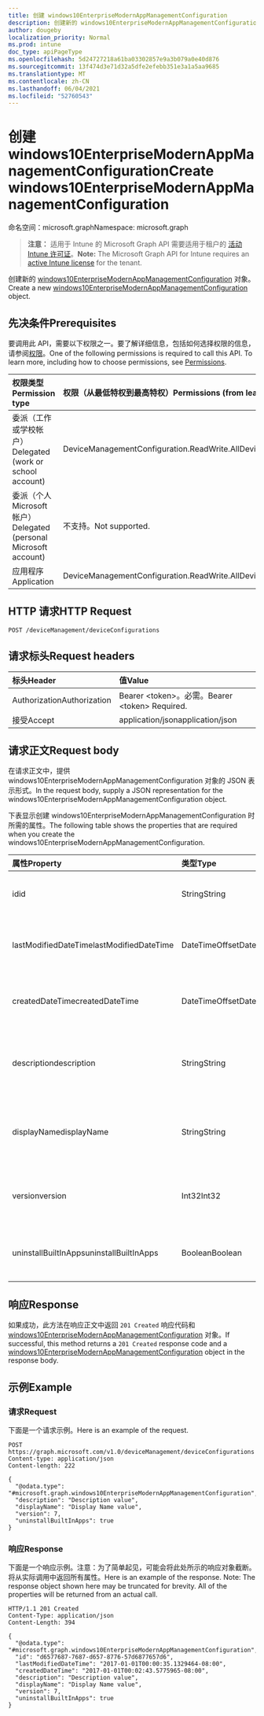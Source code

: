 ```yaml
---
title: 创建 windows10EnterpriseModernAppManagementConfiguration
description: 创建新的 windows10EnterpriseModernAppManagementConfiguration 对象。
author: dougeby
localization_priority: Normal
ms.prod: intune
doc_type: apiPageType
ms.openlocfilehash: 5d24727218a61ba03302857e9a3b079a0e40d876
ms.sourcegitcommit: 13f474d3e71d32a5dfe2efebb351e3a1a5aa9685
ms.translationtype: MT
ms.contentlocale: zh-CN
ms.lasthandoff: 06/04/2021
ms.locfileid: "52760543"
---
```

# <a name="create-windows10enterprisemodernappmanagementconfiguration"></a><span data-ttu-id="adadb-103">创建 windows10EnterpriseModernAppManagementConfiguration</span><span class="sxs-lookup"><span data-stu-id="adadb-103">Create windows10EnterpriseModernAppManagementConfiguration</span></span>

<span data-ttu-id="adadb-104">命名空间：microsoft.graph</span><span class="sxs-lookup"><span data-stu-id="adadb-104">Namespace: microsoft.graph</span></span>

> <span data-ttu-id="adadb-105">**注意：** 适用于 Intune 的 Microsoft Graph API 需要适用于租户的 [活动 Intune 许可证](https://go.microsoft.com/fwlink/?linkid=839381)。</span><span class="sxs-lookup"><span data-stu-id="adadb-105">**Note:** The Microsoft Graph API for Intune requires an [active Intune license](https://go.microsoft.com/fwlink/?linkid=839381) for the tenant.</span></span>

<span data-ttu-id="adadb-106">创建新的 [windows10EnterpriseModernAppManagementConfiguration](../resources/intune-deviceconfig-windows10enterprisemodernappmanagementconfiguration.md) 对象。</span><span class="sxs-lookup"><span data-stu-id="adadb-106">Create a new [windows10EnterpriseModernAppManagementConfiguration](../resources/intune-deviceconfig-windows10enterprisemodernappmanagementconfiguration.md) object.</span></span>

## <a name="prerequisites"></a><span data-ttu-id="adadb-107">先决条件</span><span class="sxs-lookup"><span data-stu-id="adadb-107">Prerequisites</span></span>
<span data-ttu-id="adadb-p101">要调用此 API，需要以下权限之一。要了解详细信息，包括如何选择权限的信息，请参阅[权限](/graph/permissions-reference)。</span><span class="sxs-lookup"><span data-stu-id="adadb-p101">One of the following permissions is required to call this API. To learn more, including how to choose permissions, see [Permissions](/graph/permissions-reference).</span></span>

|<span data-ttu-id="adadb-110">权限类型</span><span class="sxs-lookup"><span data-stu-id="adadb-110">Permission type</span></span>|<span data-ttu-id="adadb-111">权限（从最低特权到最高特权）</span><span class="sxs-lookup"><span data-stu-id="adadb-111">Permissions (from least to most privileged)</span></span>|
|:---|:---|
|<span data-ttu-id="adadb-112">委派（工作或学校帐户）</span><span class="sxs-lookup"><span data-stu-id="adadb-112">Delegated (work or school account)</span></span>|<span data-ttu-id="adadb-113">DeviceManagementConfiguration.ReadWrite.All</span><span class="sxs-lookup"><span data-stu-id="adadb-113">DeviceManagementConfiguration.ReadWrite.All</span></span>|
|<span data-ttu-id="adadb-114">委派（个人 Microsoft 帐户）</span><span class="sxs-lookup"><span data-stu-id="adadb-114">Delegated (personal Microsoft account)</span></span>|<span data-ttu-id="adadb-115">不支持。</span><span class="sxs-lookup"><span data-stu-id="adadb-115">Not supported.</span></span>|
|<span data-ttu-id="adadb-116">应用程序</span><span class="sxs-lookup"><span data-stu-id="adadb-116">Application</span></span>|<span data-ttu-id="adadb-117">DeviceManagementConfiguration.ReadWrite.All</span><span class="sxs-lookup"><span data-stu-id="adadb-117">DeviceManagementConfiguration.ReadWrite.All</span></span>|

## <a name="http-request"></a><span data-ttu-id="adadb-118">HTTP 请求</span><span class="sxs-lookup"><span data-stu-id="adadb-118">HTTP Request</span></span>
<!-- {
  "blockType": "ignored"
}
-->
``` http
POST /deviceManagement/deviceConfigurations
```

## <a name="request-headers"></a><span data-ttu-id="adadb-119">请求标头</span><span class="sxs-lookup"><span data-stu-id="adadb-119">Request headers</span></span>
|<span data-ttu-id="adadb-120">标头</span><span class="sxs-lookup"><span data-stu-id="adadb-120">Header</span></span>|<span data-ttu-id="adadb-121">值</span><span class="sxs-lookup"><span data-stu-id="adadb-121">Value</span></span>|
|:---|:---|
|<span data-ttu-id="adadb-122">Authorization</span><span class="sxs-lookup"><span data-stu-id="adadb-122">Authorization</span></span>|<span data-ttu-id="adadb-123">Bearer &lt;token&gt;。必需。</span><span class="sxs-lookup"><span data-stu-id="adadb-123">Bearer &lt;token&gt; Required.</span></span>|
|<span data-ttu-id="adadb-124">接受</span><span class="sxs-lookup"><span data-stu-id="adadb-124">Accept</span></span>|<span data-ttu-id="adadb-125">application/json</span><span class="sxs-lookup"><span data-stu-id="adadb-125">application/json</span></span>|

## <a name="request-body"></a><span data-ttu-id="adadb-126">请求正文</span><span class="sxs-lookup"><span data-stu-id="adadb-126">Request body</span></span>
<span data-ttu-id="adadb-127">在请求正文中，提供 windows10EnterpriseModernAppManagementConfiguration 对象的 JSON 表示形式。</span><span class="sxs-lookup"><span data-stu-id="adadb-127">In the request body, supply a JSON representation for the windows10EnterpriseModernAppManagementConfiguration object.</span></span>

<span data-ttu-id="adadb-128">下表显示创建 windows10EnterpriseModernAppManagementConfiguration 时所需的属性。</span><span class="sxs-lookup"><span data-stu-id="adadb-128">The following table shows the properties that are required when you create the windows10EnterpriseModernAppManagementConfiguration.</span></span>

|<span data-ttu-id="adadb-129">属性</span><span class="sxs-lookup"><span data-stu-id="adadb-129">Property</span></span>|<span data-ttu-id="adadb-130">类型</span><span class="sxs-lookup"><span data-stu-id="adadb-130">Type</span></span>|<span data-ttu-id="adadb-131">说明</span><span class="sxs-lookup"><span data-stu-id="adadb-131">Description</span></span>|
|:---|:---|:---|
|<span data-ttu-id="adadb-132">id</span><span class="sxs-lookup"><span data-stu-id="adadb-132">id</span></span>|<span data-ttu-id="adadb-133">String</span><span class="sxs-lookup"><span data-stu-id="adadb-133">String</span></span>|<span data-ttu-id="adadb-134">实体的键。</span><span class="sxs-lookup"><span data-stu-id="adadb-134">Key of the entity.</span></span> <span data-ttu-id="adadb-135">继承自 [deviceConfiguration](../resources/intune-deviceconfig-deviceconfiguration.md)</span><span class="sxs-lookup"><span data-stu-id="adadb-135">Inherited from [deviceConfiguration](../resources/intune-deviceconfig-deviceconfiguration.md)</span></span>|
|<span data-ttu-id="adadb-136">lastModifiedDateTime</span><span class="sxs-lookup"><span data-stu-id="adadb-136">lastModifiedDateTime</span></span>|<span data-ttu-id="adadb-137">DateTimeOffset</span><span class="sxs-lookup"><span data-stu-id="adadb-137">DateTimeOffset</span></span>|<span data-ttu-id="adadb-138">上次修改对象的日期/时间。</span><span class="sxs-lookup"><span data-stu-id="adadb-138">DateTime the object was last modified.</span></span> <span data-ttu-id="adadb-139">继承自 [deviceConfiguration](../resources/intune-deviceconfig-deviceconfiguration.md)</span><span class="sxs-lookup"><span data-stu-id="adadb-139">Inherited from [deviceConfiguration](../resources/intune-deviceconfig-deviceconfiguration.md)</span></span>|
|<span data-ttu-id="adadb-140">createdDateTime</span><span class="sxs-lookup"><span data-stu-id="adadb-140">createdDateTime</span></span>|<span data-ttu-id="adadb-141">DateTimeOffset</span><span class="sxs-lookup"><span data-stu-id="adadb-141">DateTimeOffset</span></span>|<span data-ttu-id="adadb-142">创建对象的日期/时间。</span><span class="sxs-lookup"><span data-stu-id="adadb-142">DateTime the object was created.</span></span> <span data-ttu-id="adadb-143">继承自 [deviceConfiguration](../resources/intune-deviceconfig-deviceconfiguration.md)</span><span class="sxs-lookup"><span data-stu-id="adadb-143">Inherited from [deviceConfiguration](../resources/intune-deviceconfig-deviceconfiguration.md)</span></span>|
|<span data-ttu-id="adadb-144">description</span><span class="sxs-lookup"><span data-stu-id="adadb-144">description</span></span>|<span data-ttu-id="adadb-145">String</span><span class="sxs-lookup"><span data-stu-id="adadb-145">String</span></span>|<span data-ttu-id="adadb-146">管理员提供的设备配置的说明。</span><span class="sxs-lookup"><span data-stu-id="adadb-146">Admin provided description of the Device Configuration.</span></span> <span data-ttu-id="adadb-147">继承自 [deviceConfiguration](../resources/intune-deviceconfig-deviceconfiguration.md)</span><span class="sxs-lookup"><span data-stu-id="adadb-147">Inherited from [deviceConfiguration](../resources/intune-deviceconfig-deviceconfiguration.md)</span></span>|
|<span data-ttu-id="adadb-148">displayName</span><span class="sxs-lookup"><span data-stu-id="adadb-148">displayName</span></span>|<span data-ttu-id="adadb-149">String</span><span class="sxs-lookup"><span data-stu-id="adadb-149">String</span></span>|<span data-ttu-id="adadb-150">管理员提供的设备配置的名称。</span><span class="sxs-lookup"><span data-stu-id="adadb-150">Admin provided name of the device configuration.</span></span> <span data-ttu-id="adadb-151">继承自 [deviceConfiguration](../resources/intune-deviceconfig-deviceconfiguration.md)</span><span class="sxs-lookup"><span data-stu-id="adadb-151">Inherited from [deviceConfiguration](../resources/intune-deviceconfig-deviceconfiguration.md)</span></span>|
|<span data-ttu-id="adadb-152">version</span><span class="sxs-lookup"><span data-stu-id="adadb-152">version</span></span>|<span data-ttu-id="adadb-153">Int32</span><span class="sxs-lookup"><span data-stu-id="adadb-153">Int32</span></span>|<span data-ttu-id="adadb-154">设备配置的版本。</span><span class="sxs-lookup"><span data-stu-id="adadb-154">Version of the device configuration.</span></span> <span data-ttu-id="adadb-155">继承自 [deviceConfiguration](../resources/intune-deviceconfig-deviceconfiguration.md)</span><span class="sxs-lookup"><span data-stu-id="adadb-155">Inherited from [deviceConfiguration](../resources/intune-deviceconfig-deviceconfiguration.md)</span></span>|
|<span data-ttu-id="adadb-156">uninstallBuiltInApps</span><span class="sxs-lookup"><span data-stu-id="adadb-156">uninstallBuiltInApps</span></span>|<span data-ttu-id="adadb-157">Boolean</span><span class="sxs-lookup"><span data-stu-id="adadb-157">Boolean</span></span>|<span data-ttu-id="adadb-158">指示是否卸载内置 Windows 应用的固定列表。</span><span class="sxs-lookup"><span data-stu-id="adadb-158">Indicates whether or not to uninstall a fixed list of built-in Windows apps.</span></span>|



## <a name="response"></a><span data-ttu-id="adadb-159">响应</span><span class="sxs-lookup"><span data-stu-id="adadb-159">Response</span></span>
<span data-ttu-id="adadb-160">如果成功，此方法在响应正文中返回 `201 Created` 响应代码和 [windows10EnterpriseModernAppManagementConfiguration](../resources/intune-deviceconfig-windows10enterprisemodernappmanagementconfiguration.md) 对象。</span><span class="sxs-lookup"><span data-stu-id="adadb-160">If successful, this method returns a `201 Created` response code and a [windows10EnterpriseModernAppManagementConfiguration](../resources/intune-deviceconfig-windows10enterprisemodernappmanagementconfiguration.md) object in the response body.</span></span>

## <a name="example"></a><span data-ttu-id="adadb-161">示例</span><span class="sxs-lookup"><span data-stu-id="adadb-161">Example</span></span>

### <a name="request"></a><span data-ttu-id="adadb-162">请求</span><span class="sxs-lookup"><span data-stu-id="adadb-162">Request</span></span>
<span data-ttu-id="adadb-163">下面是一个请求示例。</span><span class="sxs-lookup"><span data-stu-id="adadb-163">Here is an example of the request.</span></span>
``` http
POST https://graph.microsoft.com/v1.0/deviceManagement/deviceConfigurations
Content-type: application/json
Content-length: 222

{
  "@odata.type": "#microsoft.graph.windows10EnterpriseModernAppManagementConfiguration",
  "description": "Description value",
  "displayName": "Display Name value",
  "version": 7,
  "uninstallBuiltInApps": true
}
```

### <a name="response"></a><span data-ttu-id="adadb-164">响应</span><span class="sxs-lookup"><span data-stu-id="adadb-164">Response</span></span>
<span data-ttu-id="adadb-p108">下面是一个响应示例。注意：为了简单起见，可能会将此处所示的响应对象截断。将从实际调用中返回所有属性。</span><span class="sxs-lookup"><span data-stu-id="adadb-p108">Here is an example of the response. Note: The response object shown here may be truncated for brevity. All of the properties will be returned from an actual call.</span></span>
``` http
HTTP/1.1 201 Created
Content-Type: application/json
Content-Length: 394

{
  "@odata.type": "#microsoft.graph.windows10EnterpriseModernAppManagementConfiguration",
  "id": "d6577687-7687-d657-8776-57d6877657d6",
  "lastModifiedDateTime": "2017-01-01T00:00:35.1329464-08:00",
  "createdDateTime": "2017-01-01T00:02:43.5775965-08:00",
  "description": "Description value",
  "displayName": "Display Name value",
  "version": 7,
  "uninstallBuiltInApps": true
}
```





